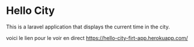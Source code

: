 # Hello City

This is a laravel application that displays the current time in the city.

voici le lien pour le voir en direct
https://hello-city-firt-app.herokuapp.com/
